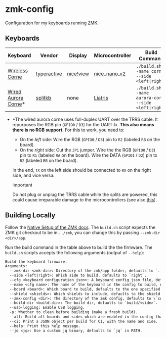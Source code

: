 # zmk-config

Configuration for my keyboards running [ZMK](https://github.com/zmkfirmware/zmk).

## Keyboards

| Keyboard | Vendor | Display | Microcontroller | Build Command |
|----------|--------|---------|-----------------|---------------|
| [Wireless Corne](https://typeractive.xyz/) | [typeractive](https://typeractive.xyz/) | [nice!view](https://typeractive.xyz/products/nice-view) | [nice_nano_v2](https://typeractive.xyz/products/nice-nano) | `./build.sh --name corne --side <left\|right>` |
| [Wired Aurora Corne](https://splitkb.com/collections/keyboard-kits/products/aurora-corne)* | [splitkb](https://splitkb.com) | none | [Liatris](https://splitkb.com/collections/keyboard-parts/products/liatris) | `./build.sh --name aurora-corne --side <left\|right>` |

- \*The wired aurora corne uses full-duplex UART over the TRRS cable. It repurposes the
  RGB pin (`GPIO0` / `D3`) for the UART tx. **This also means there is no RGB support.** For this to work,
  you need to:
  - On the _left_ side: Wire the RGB (`GPIO0` / `D3`) pin to `R2` (labeled `RB` on the board).
  - On the _right_ side: Cut the `JP1` jumper. Wire the the RGB (`GPIO0` / `D3`) pin to
    `R1` (labeled `RA` on the board). Wire the DATA (`GPIO1` / `D2`) pin to `R2` (labeled
    `RB` on the board).

  In the end, `TX` on the left side should be connected to `RX` on the right side, and
  vice versa.
  > [!IMPORTANT]
  > Do not plug or unplug the TRRS cable while the splits are powered, this could cause
  > irreparable damage to the microcontrollers (see also
  > [this](https://zmk.dev/docs/features/split-keyboards#split-transports)).
  
## Building Locally

Follow the [Native Setup of the ZMK
docs](https://zmk.dev/docs/development/local-toolchain/setup/native).
The `build.sh` script expects the ZMK git checkout to be in `../zmk`, you can change this
by passing `--zmk-dir <dir>/app`.

Run the build command in the table above to build the the firmware.
The `build.sh` scripts accepts the following arguments (output of `--help`):
```txt
Build the keyboard firmware.
Arguments:
  --zmk-dir <zmk-dir>: Directory of the zmk/app folder, defaults to `../zmk/app`.
  --side <left|right>: Which side to build, defaults to `right`.
  --cfg <keyboard configuration json>: A keyboard config json file, defaults to `./build.json`.
  --name <cfg name>: The name of the keyboard in the config to build, optional.
  --board <board>: Which board to build, defaults to the one specified in the config.
  --shield <shields>: Which shields to include, defaults to the shield specified in the config.
  --zmk-config <dir>: The directory of the zmk config, defaults to \`config\` or the one specified in the config.
  --build-dir <build-dir>: The build dir, defaults to `build/<side>`.
  --usb-logging: Enable USB logging.
  -p: Whether to clean before building (make a fresh build).
  --all: Build all boards and sides which are enabled in the config (has priority over --name).
  --ci: Print a JSON object per build for CI, with the name and side.
  --help: Print this help message.
  --jq <jq>: Use a custom jq binary, defaults to `jq` in PATH.
```